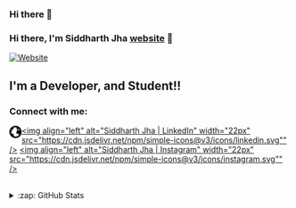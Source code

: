 ### Hi there 👋

<!--
**siddharthjha387/siddharthjha387** is a ✨ _special_ ✨ repository because its `README.md` (this file) appears on your GitHub profile.

Here are some ideas to get you started:

- 🔭 I’m currently working on ...
- 🌱 I’m currently learning ...
- 👯 I’m looking to collaborate on ...
- 🤔 I’m looking for help with ...
- 💬 Ask me about ...
- 📫 How to reach me: ...
- 😄 Pronouns: ...
- ⚡ Fun fact: ...
-->
### Hi there, I'm Siddharth Jha [website] 👋 

[![Website](https://img.shields.io/website?label=CodingwithSid&style=for-the-badge&url=https%3A%2F%2Fwww.codingwithsid.in)](https://www.codingwithsid.in)

## I'm a Developer, and Student!!


### Connect with me:

[<img align="left" alt="Siddharth Jha" width="22px" src="https://raw.githubusercontent.com/iconic/open-iconic/master/svg/globe.svg" />][website]
[<img align="left" alt="Siddharth Jha | LinkedIn" width="22px" src="https://cdn.jsdelivr.net/npm/simple-icons@v3/icons/linkedin.svg"" />][linkedin]
[<img align="left" alt="Siddharth Jha | Instagram" width="22px" src="https://cdn.jsdelivr.net/npm/simple-icons@v3/icons/instagram.svg"" />][instagram]

<br />



<details>
  <summary>:zap: GitHub Stats</summary>

  [![Anurag's GitHub stats](https://github-readme-stats.vercel.app/api?username=siddharthjha387)](https://github.com/siddharthjha387/github-readme-stats)

</details>

[website]: https://www.codingwithsid.in/
[instagram]: https://www.instagram.com/siddharth_jha39/
[linkedin]: https://www.linkedin.com/in/siddharth-8172261b3/
